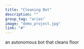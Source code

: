 ```yaml
---
title: "Cleaning Bot"
description: ""
group_tag: "aries"
image: "demo_project.jpg" 
link: "#"
---
```


an autonomous bot that cleans floor